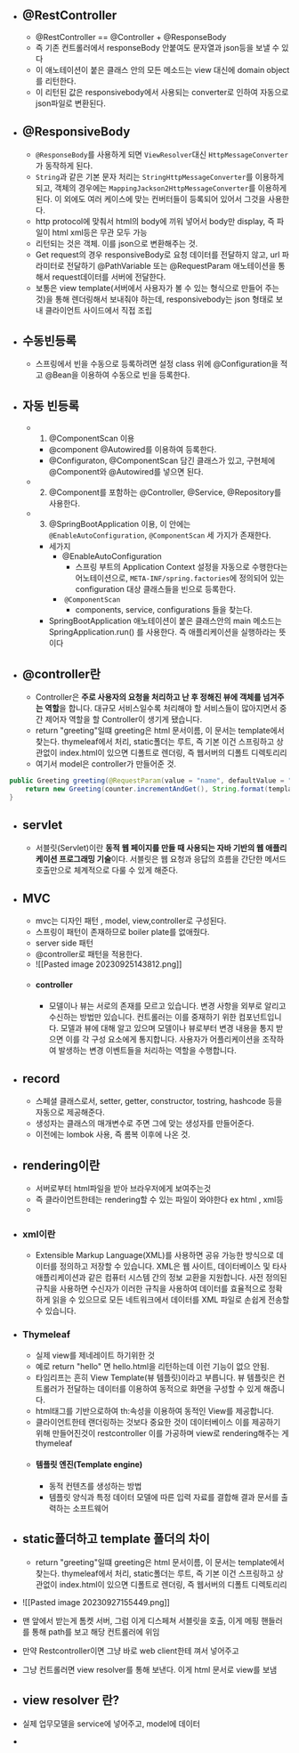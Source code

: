 * ## @RestController
	* @RestController == @Controller + @ResponseBody
	* 즉 기존 컨트롤러에서 responseBody 안붙여도 문자열과 json등을 보낼 수 있다
	* 이 애노테이션이 붙은 클래스 안의 모든 메소드는 view 대신에 domain object를 리턴한다.
	* 이 리턴된 값은 responsivebody에서 사용되는 converter로 인하여 자동으로 json파일로 변환된다.
* ## @ResponsiveBody
	* `@ResponseBody`를 사용하게 되면 `ViewResolver`대신 `HttpMessageConverter`가 동작하게 된다.
	* `String`과 같은 기본 문자 처리는 `StringHttpMessageConverter`를 이용하게 되고, 객체의 경우에는 `MappingJackson2HttpMessageConverter`를 이용하게 된다. 이 외에도 여러 케이스에 맞는 컨버터들이 등록되어 있어서 그것을 사용한다.
	* http protocol에 맞춰서 html의 body에 끼워 넣어서 body만 display, 즉 파일이 html xml등은 무관 모두 가능
	* 리턴되는 것은 객체. 이를 json으로 변환해주는 것.
	* Get request의 경우 responsiveBody로 요청 데이터를 전달하지 않고, url 파라미터로 전달하기 @PathVariable 또는 @RequestParam 애노테이션을 통해서 request데이터를 서버에 전달한다.
	* 보통은 view template(서버에서 사용자가 볼 수 있는 형식으로 만들어 주는 것)을 통해 렌더링해서 보내줘야 하는데, responsivebody는 json 형태로 보내 클라이언트 사이드에서 직접 조립
* ## 수동빈등록
	* 스프링에서 빈을 수동으로 등록하려면 설정 class 위에 @Configuration을 적고 @Bean을 이용하여 수동으로 빈을 등록한다.
* ## 자동 빈등록
	* 1. @ComponentScan 이용
		* @component @Autowired를 이용하여 등록한다. 
		* @Configuraton, @ComponentScan 담긴 클래스가 있고, 구현체에 @Component와 @Autowired를 넣으면 된다.
	* 2. @Component를 포함하는 @Controller, @Service, @Repository를 사용한다.
	* 3. @SpringBootApplication 이용, 이 안에는 `@EnableAutoConfiguration`, `@ComponentScan` 세 가지가 존재한다. 
		* 세가지
			* @EnableAutoConfiguration
				* 스프링 부트의 Application Context 설정을 자동으로 수행한다는 어노테이션으로, `META-INF/spring.factories`에 정의되어 있는 configuration 대상 클래스들을 빈으로 등록한다.
			*  `@ComponentScan` 
				* components, service, configurations 들을 찾는다.
		* SpringBootApplication 애노테이션이 붙은 클래스안의 main 메소드는 SpringApplication.run() 를 사용한다. 즉 애플리케이션을 실행하라는 뜻이다
* ## @controller란
	* Controller은 **주로 사용자의 요청을 처리하고 난 후 정해진 뷰에 객체를 넘겨주는 역할**을 합니다. 대규모 서비스일수록 처리해야 할 서비스들이 많아지면서 중간 제어자 역할을 할 Controller이 생기게 됐습니다.
	* return "greeting"일떄 greeting은 html 문서이름, 이 문서는 template에서 찾는다. thymeleaf에서 처리, static폴더는 루트, 즉 기본 이건 스프링하고 상관없이 index.html이 있으면 디폴트로 렌더링, 즉 웹서버의 디폴트 디렉토리리
	* 여기서 model은 controller가 만들어준 것.
```java
public Greeting greeting(@RequestParam(value = "name", defaultValue = "World") String name, Model model) {  
    return new Greeting(counter.incrementAndGet(), String.format(template, name));  
}
```

* ## servlet
	* 서블릿(Servlet)이란 **동적 웹 페이지를 만들 때 사용되는 자바 기반의 웹 애플리케이션 프로그래밍 기술**이다. 서블릿은 웹 요청과 응답의 흐름을 간단한 메서드 호출만으로 체계적으로 다룰 수 있게 해준다.
* ## MVC
	* mvc는 디자인 패턴 , model, view,controller로 구성된다.
	* 스프링이 패턴이 존재하므로 boiler plate를 없애줬다.
	* server side 패턴
	* @controller로 패턴을 적용한다.
	* ![[Pasted image 20230925143812.png]]
	* #### controller
		* 모델이나 뷰는 서로의 존재를 모르고 있습니다. 변경 사항을 외부로 알리고 수신하는 방법만 있습니다. 컨트롤러는 이를 중재하기 위한 컴포넌트입니다. 모델과 뷰에 대해 알고 있으며 모델이나 뷰로부터 변경 내용을 통지 받으면 이를 각 구성 요소에게 통지합니다. 사용자가 어플리케이션을 조작하여 발생하는 변경 이벤트들을 처리하는 역할을 수행합니다.
* ## record
	* 스페셜 클래스로서, setter, getter, constructor, tostring, hashcode 등을 자동으로 제공해준다.
	* 생성자는 클래스의 매개변수로 주면 그에 맞는 생성자를 만들어준다.
	* 이전에는 lombok 사용, 즉 롬복 이후에 나온 것.
* ## rendering이란
	* 서버로부터 html파일을 받아 브라우저에게 보여주는것
	* 즉 클라이언트한테는 rendering할 수 있는 파일이 와야한다 ex html , xml등
	* 
* ### xml이란
	* Extensible Markup Language(XML)를 사용하면 공유 가능한 방식으로 데이터를 정의하고 저장할 수 있습니다. XML은 웹 사이트, 데이터베이스 및 타사 애플리케이션과 같은 컴퓨터 시스템 간의 정보 교환을 지원합니다. 사전 정의된 규칙을 사용하면 수신자가 이러한 규칙을 사용하여 데이터를 효율적으로 정확하게 읽을 수 있으므로 모든 네트워크에서 데이터를 XML 파일로 손쉽게 전송할 수 있습니다.
* ### Thymeleaf
	* 실제 view를 제네레이트 하기위한 것
	* 예로 return "hello" 면 hello.html을 리턴하는데 이런 기능이 없으 안됨.
	* 타임리프는 흔히 View Template(뷰 템플릿)이라고 부릅니다. 뷰 템플릿은 컨트롤러가 전달하는 데이터를 이용하여 동적으로 화면을 구성할 수 있게 해줍니다. 
	* html태그를 기반으로하여 th:속성을 이용하여 동적인 View를 제공합니다. 
	* 클라이언트한테 랜더링하는 것보다 중요한 것이 데이터베이스 이를 제공하기 위해 만들어진것이 restcontroller 이를 가공하며 view로 rendering해주는 게 thymeleaf
	* #### 템플릿 엔진(Template engine)
		* 동적 컨텐츠를 생성하는 방법
		* 템플릿 양식과 특정 데이터 모델에 따른 입력 자료를 결합해 결과 문서를 출력하는 소프트웨어

* ## static폴더하고 template 폴더의 차이
	* return "greeting"일떄 greeting은 html 문서이름, 이 문서는 template에서 찾는다. thymeleaf에서 처리, static폴더는 루트, 즉 기본 이건 스프링하고 상관없이 index.html이 있으면 디폴트로 렌더링, 즉 웹서버의 디폴트 디렉토리리
* ![[Pasted image 20230927155449.png]]
*  맨 앞에서 받는게 톰켓 서버, 그럼 이게 디스페쳐 서블릿을 호출, 이게 메핑 핸들러를 통해 path를 보고 해당 컨트롤러에 위임
* 만약 Restcontroller이면 그냥 바로 web client한테 껴서 넣어주고
* 그냥 컨트롤러면 view resolver를 통해 보낸다. 이게 html 문서로 view를 보냄
* ## view resolver 란?
* 실제 업무모델을 service에 넣어주고, model에 데이터
* 